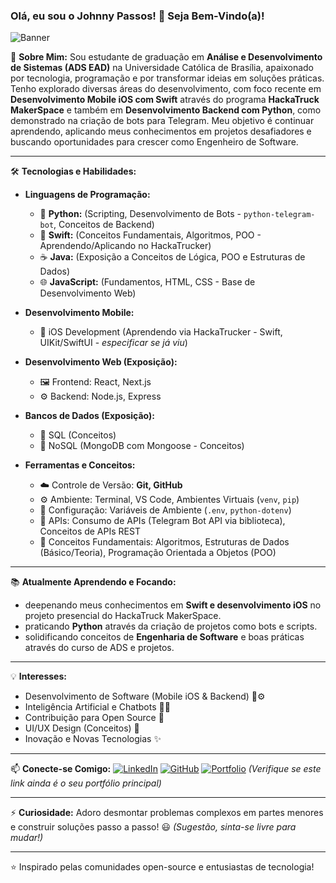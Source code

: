 ### Olá, eu sou o Johnny Passos! 👋 Seja Bem-Vindo(a)!

![Banner](http://googleusercontent.com/image_generation_content/0)

🚀 **Sobre Mim:**
Sou estudante de graduação em **Análise e Desenvolvimento de Sistemas (ADS EAD)** na Universidade Católica de Brasília, apaixonado por tecnologia, programação e por transformar ideias em soluções práticas. Tenho explorado diversas áreas do desenvolvimento, com foco recente em **Desenvolvimento Mobile iOS com Swift** através do programa **HackaTruck MakerSpace** e também em **Desenvolvimento Backend com Python**, como demonstrado na criação de bots para Telegram. Meu objetivo é continuar aprendendo, aplicando meus conhecimentos em projetos desafiadores e buscando oportunidades para crescer como Engenheiro de Software.

---

🛠️ **Tecnologias e Habilidades:**

* **Linguagens de Programação:**
    * 🐍 **Python:** (Scripting, Desenvolvimento de Bots - `python-telegram-bot`, Conceitos de Backend)
    * 🍏 **Swift:** (Conceitos Fundamentais, Algoritmos, POO - Aprendendo/Aplicando no HackaTrucker)
    * ☕ **Java:** (Exposição a Conceitos de Lógica, POO e Estruturas de Dados)
    * 🌐 **JavaScript:** (Fundamentos, HTML, CSS - Base de Desenvolvimento Web)

* **Desenvolvimento Mobile:**
    * 📱 iOS Development (Aprendendo via HackaTrucker - Swift, UIKit/SwiftUI - *especificar se já viu*)

* **Desenvolvimento Web (Exposição):**
    * 🖼️ Frontend: React, Next.js
    * ⚙️ Backend: Node.js, Express

* **Bancos de Dados (Exposição):**
    * 🐘 SQL (Conceitos)
    * 🍃 NoSQL (MongoDB com Mongoose - Conceitos)

* **Ferramentas e Conceitos:**
    * ☁️ Controle de Versão: **Git, GitHub**
    * ⚙️ Ambiente: Terminal, VS Code, Ambientes Virtuais (`venv`, `pip`)
    * 🔑 Configuração: Variáveis de Ambiente (`.env`, `python-dotenv`)
    * 🧩 APIs: Consumo de APIs (Telegram Bot API via biblioteca), Conceitos de APIs REST
    * 🧱 Conceitos Fundamentais: Algoritmos, Estruturas de Dados (Básico/Teoria), Programação Orientada a Objetos (POO)

---

📚 **Atualmente Aprendendo e Focando:**

* deepenando meus conhecimentos em **Swift e desenvolvimento iOS** no projeto presencial do HackaTruck MakerSpace.
* praticando **Python** através da criação de projetos como bots e scripts.
* solidificando conceitos de **Engenharia de Software** e boas práticas através do curso de ADS e projetos.

---

💡 **Interesses:**

* Desenvolvimento de Software (Mobile iOS & Backend) 📱⚙️
* Inteligência Artificial e Chatbots 🤖💬
* Contribuição para Open Source 📂
* UI/UX Design (Conceitos) 🎨
* Inovação e Novas Tecnologias ✨

---

📫 **Conecte-se Comigo:**
[![LinkedIn](https://img.shields.io/badge/-LinkedIn-blue?style=flat&logo=Linkedin&logoColor=white)](https://www.linkedin.com/in/johnny-passos-1aa06359/)
[![GitHub](https://img.shields.io/badge/-GitHub-black?style=flat&logo=github)](https://github.com/JohnnyPassos)
[![Portfolio](https://img.shields.io/badge/-Portfolio-ff69b4?style=flat&logo=web)](https://github.com/JohnnyPassos/meu-site) *(Verifique se este link ainda é o seu portfólio principal)*

---

⚡ **Curiosidade:** Adoro desmontar problemas complexos em partes menores e construir soluções passo a passo! 😃 *(Sugestão, sinta-se livre para mudar!)*

---

⭐️ Inspirado pelas comunidades open-source e entusiastas de tecnologia!
